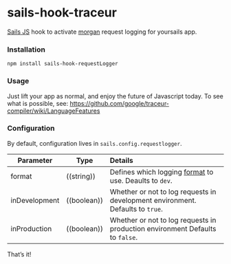 # sails-hook-traceur

[Sails JS](http://sailsjs.org) hook to activate [morgan](https://github.com/expressjs/morgan) request logging for yoursails app.

### Installation

`npm install sails-hook-requestLogger`

### Usage

Just lift your app as normal, and enjoy the future of Javascript today. To see what is possible, see: https://github.com/google/traceur-compiler/wiki/LanguageFeatures

### Configuration

By default, configuration lives in `sails.config.requestlogger`.

Parameter      | Type                | Details
-------------- | ------------------- |:---------------------------------
format        | ((string)) | Defines which logging [format](https://github.com/expressjs/morgan#predefined-formats) to use. Deaults to `dev`.
inDevelopment | ((boolean)) | Whether or not to log requests in development environment.  Defaults to `true`.
inProduction  | ((boolean)) | Whether or not to log requests in production environment  Defaults to `false`.

That&rsquo;s it!
